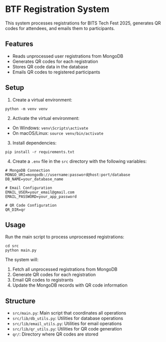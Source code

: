 # BTF Registration System

This system processes registrations for BITS Tech Fest 2025, generates QR codes for attendees, and emails them to participants.

## Features

- Reads unprocessed user registrations from MongoDB
- Generates QR codes for each registration
- Stores QR code data in the database
- Emails QR codes to registered participants

## Setup

1. Create a virtual environment:
```
python -m venv venv
```

2. Activate the virtual environment:
- On Windows: `venv\Scripts\activate`
- On macOS/Linux: `source venv/bin/activate`

3. Install dependencies:
```
pip install -r requirements.txt
```

4. Create a `.env` file in the `src` directory with the following variables:
```
# MongoDB Connection
MONGO_URI=mongodb://username:password@host:port/database
DB_NAME=your_database_name

# Email Configuration
EMAIL_USER=your_email@gmail.com
EMAIL_PASSWORD=your_app_password

# QR Code Configuration
QR_DIR=qr
```

## Usage

Run the main script to process unprocessed registrations:

```
cd src
python main.py
```

The system will:
1. Fetch all unprocessed registrations from MongoDB
2. Generate QR codes for each registration
3. Email QR codes to registrants
4. Update the MongoDB records with QR code information

## Structure

- `src/main.py`: Main script that coordinates all operations
- `src/lib/db_utils.py`: Utilities for database operations
- `src/lib/email_utils.py`: Utilities for email operations
- `src/lib/qr_utils.py`: Utilities for QR code generation
- `qr/`: Directory where QR codes are stored 